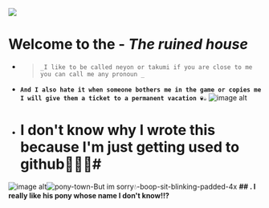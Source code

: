 
![](https://komarev.com/ghpvc/?username=yourNEYONX-github-username&label=ฅ⁠^⁠•⁠ﻌ⁠•⁠^⁠ฅ)
# Welcome to the - **_The ruined house_**

- > `_I like to be called neyon or takumi if you are close to me you can call me any pronoun _`

- **`And I also hate it when someone bothers me in the game or copies me I will give them a ticket to a permanent vacation 💀☕`**
![image alt](https://github.com/NEYONX/B/blob/862596b10c3c38603ec6df8062f25e3bbf3780f2/bxcb6w.gif)
- # I don't know why I wrote this because I'm just getting used to github🥰🔨💧# 

![image alt](https://github.com/NEYONX/B/blob/862596b10c3c38603ec6df8062f25e3bbf3780f2/IMG_20241211_131828.jpg)![pony-town-But im sorry💧-boop-sit-blinking-padded-4x](https://github.com/user-attachments/assets/c7311905-dbf4-486e-8bc1-01052c9303d9)
**## . I really like his pony whose name I don't know!!?**

<!---
NEYONX/NEYONX is a ✨ special ✨ repository because its `README.md` (this file) appears on your GitHub profile.
You can click the Preview link to take a look at your changes.
--->
